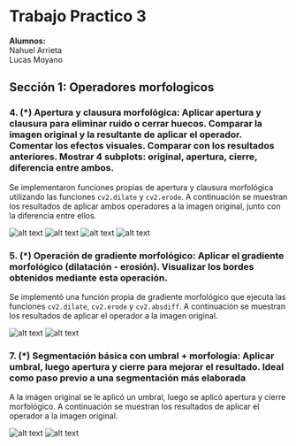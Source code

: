 # Trabajo Practico 3
**Alumnos:**  
Nahuel Arrieta  
Lucas Moyano

## Sección 1: Operadores morfologicos

### 4. (*) Apertura y clausura morfológica: Aplicar apertura y clausura para eliminar ruido o cerrar huecos. Comparar la imagen original y la resultante de aplicar el operador. Comentar los efectos visuales. Comparar con los resultados anteriores. Mostrar 4 subplots: original, apertura, cierre, diferencia entre ambos.

Se implementaron funciones propias de apertura y clausura morfológica utilizando las funciones `cv2.dilate` y `cv2.erode`. A continuación se muestran los resultados de aplicar ambos operadores a la imagen original, junto con la diferencia entre ellos.

![alt text](images/binary-road.png)
![alt text](images/binary-road-opened.png)
![alt text](images/binary-road-closed.png)
![alt text](images/binary-road-diff.png)

### 5. (*) Operación de gradiente morfológico: Aplicar el gradiente morfológico (dilatación - erosión). Visualizar los bordes obtenidos mediante esta operación.
Se implementó una función propia de gradiente morfológico que ejecuta las funciones `cv2.dilate`, `cv2.erode` y `cv2.absdiff`. A continuación se muestran los resultados de aplicar el operador a la imagen original.

![alt text](images/binary-text.png)
![alt text](images/binary-text-diff.png)

### 7. (*) Segmentación básica con umbral + morfología: Aplicar umbral, luego apertura y cierre para mejorar el resultado. Ideal como paso previo a una segmentación más elaborada
A la imágen original se le aplicó un umbral, luego se aplicó apertura y cierre morfológico. A continuación se muestran los resultados de aplicar el operador a la imagen original.

![alt text](images/coins.png)
![alt text](images/coins-binary.png)